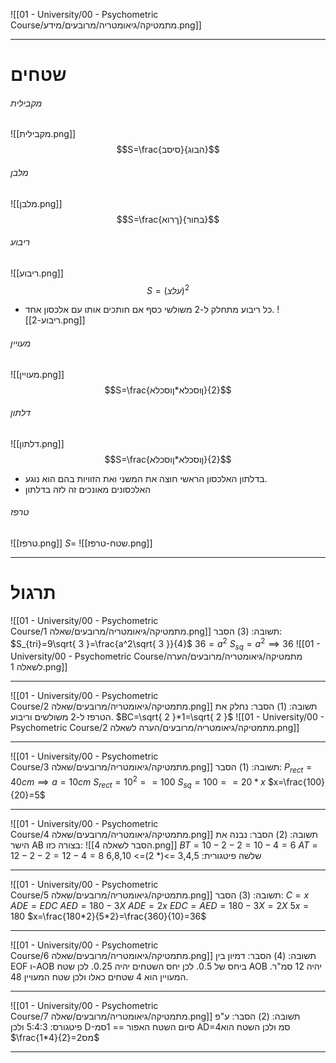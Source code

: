 ![[01 - University/00 - Psychometric Course/מתמטיקה/גיאומטריה/מרובעים/מידע.png]]
***
# שטחים
###### מקבילית
![[מקבילית.png]]
$$S=\frac{סיסב}{הבוג}$$
###### מלבן
![[מלבן.png]]
$$S=\frac{ךרוא}{בחור}$$
###### ריבוע
![[ריבוע.png]]
$$S=(עלצ)^2$$
* כל ריבוע מתחלק ל-2 משולשי כסף אם חותכים אותו עם אלכסון אחד. ![[ריבוע-2.png]]
###### מעויין
![[מעויין.png]]
$$S=\frac{ןוסכלא*ןוסכלא}{2}$$
###### דלתון
![[דלתון.png]]
$$S=\frac{ןוסכלא*ןוסכלא}{2}$$
* בדלתון האלכסון הראשי חוצה את המשני ואת הזוויות בהם הוא נוגע.
* האלכסונים מאונכים זה לזה בדלתון

###### טרפז
![[טרפז.png]]
$S=$ ![[שטח-טרפז.png]]
***
# תרגול
![[01 - University/00 - Psychometric Course/מתמטיקה/גיאומטריה/מרובעים/שאלה 1.png]]
תשובה: (3)
הסבר:
$S_{tri}=9\sqrt{ 3 }=\frac{a^2\sqrt{ 3 }}{4}$
$36=a^2$
$S_{sq}=a^2\implies36$
![[01 - University/00 - Psychometric Course/מתמטיקה/גיאומטריה/מרובעים/הערה לשאלה 1.png]]
***
![[01 - University/00 - Psychometric Course/מתמטיקה/גיאומטריה/מרובעים/שאלה 2.png]]
תשובה: (1)
הסבר: נחלק את הטרפז ל-2 משולשים וריבוע. 
$BC=\sqrt{ 2 }*1=\sqrt{ 2 }$
![[01 - University/00 - Psychometric Course/מתמטיקה/גיאומטריה/מרובעים/הערה לשאלה 2.png]]
***
![[01 - University/00 - Psychometric Course/מתמטיקה/גיאומטריה/מרובעים/שאלה 3.png]]
תשובה: (1)
הסבר:
$P_{rect}=40cm\implies a=10cm$
$S_{rect}=10^2==100$
$S_{sq}=100==20*x$
$x=\frac{100}{20}=5$
***
![[01 - University/00 - Psychometric Course/מתמטיקה/גיאומטריה/מרובעים/שאלה 4.png]]
תשובה: (2)
הסבר:
נבנה את הישר AB בצורה כזו:
![[הסבר לשאלה 4.png]]
$BT=10-2-2=10-4=6$
$AT=12-2-2=12-4=8$
שלשה פיטגורית: 3,4,5 =>(* 2)=> 6,8,10 
***
![[01 - University/00 - Psychometric Course/מתמטיקה/גיאומטריה/מרובעים/שאלה 5.png]]
תשובה: (3)
הסבר:
$C=x$
$ADE=EDC$
$AED=180-3X$
$ADE=2x$
$EDC=AED=180-3X=2X$
$5x=180$
$x=\frac{180*2}{5*2}=\frac{360}{10}=36$
***
![[01 - University/00 - Psychometric Course/מתמטיקה/גיאומטריה/מרובעים/שאלה 6.png]]
תשובה: (4)
הסבר:
דמיון בין EOF ו-AOB ביחס של 0.5.
לכן יחס השטחים יהיה 0.25.
לכן שטח AOB יהיה 12 סמ"ר.
המעויין הוא 4 שטחים כאלו ולכן שטח המעויין 48.
***
![[01 - University/00 - Psychometric Course/מתמטיקה/גיאומטריה/מרובעים/שאלה 7.png]]
תשובה: (2)
הסבר:
ע"פ פיטגורס: 5:4:3
ולכן D-סיום השטח האפור == 1סמ
AD=4סמ
ולכן השטח הוא $\frac{1*4}{2}=2מס$
***
